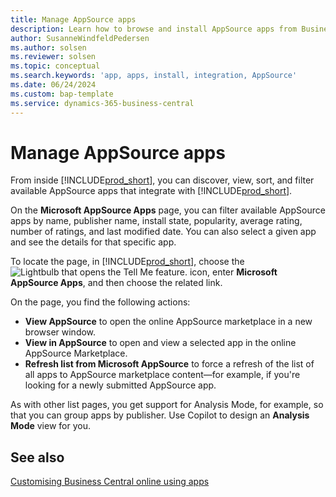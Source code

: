 ```yaml
---
title: Manage AppSource apps
description: Learn how to browse and install AppSource apps from Business Central.
author: SusanneWindfeldPedersen
ms.author: solsen
ms.reviewer: solsen
ms.topic: conceptual
ms.search.keywords: 'app, apps, install, integration, AppSource'
ms.date: 06/24/2024
ms.custom: bap-template
ms.service: dynamics-365-business-central
---
```


# Manage AppSource apps
 
From inside [!INCLUDE[prod_short](includes/prod_short.md)], you can discover, view, sort, and filter available AppSource apps that integrate with [!INCLUDE[prod_short](includes/prod_short.md)].

On the **Microsoft AppSource Apps** page, you can filter available AppSource apps by name, publisher name, install state, popularity, average rating, number of ratings, and last modified date. You can also select a given app and see the details for that specific app.

To locate the page, in [!INCLUDE[prod_short](includes/prod_short.md)], choose the ![Lightbulb that opens the Tell Me feature.](media/ui-search/search_small.png "Tell me what you want to do") icon, enter **Microsoft AppSource Apps**, and then choose the related link.

On the page, you find the following actions: 
 
- **View AppSource** to open the online AppSource marketplace in a new browser window. 
- **View in AppSource** to open and view a selected app in the online AppSource Marketplace. 
- **Refresh list from Microsoft AppSource** to force a refresh of the list of all apps to AppSource marketplace content—for example, if you're looking for a newly submitted AppSource app.
 
As with other list pages, you get support for Analysis Mode, for example, so that you can group apps by publisher. Use Copilot to design an **Analysis Mode** view for you.

## See also

[Customising Business Central online using apps](ui-extensions.md)  
